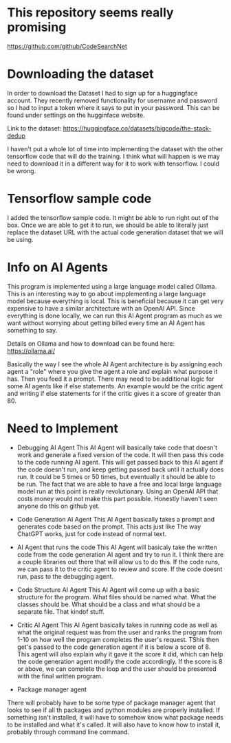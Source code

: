 # This repository seems really promising
https://github.com/github/CodeSearchNet

# Downloading the dataset


In order to download the Dataset I had to sign up for a huggingface account. They recently removed functionality for username and password so I had to input a token where it says to put in your password. This can be found under settings on the hugginface website. 

Link to the dataset: https://huggingface.co/datasets/bigcode/the-stack-dedup

I haven't put a whole lot of time into implementing the dataset with the other tensorflow code that will do the training. I think what will happen is we may need to download it in a different way for it to work with tensorflow. I could be wrong. 


# Tensorflow sample code

I added the tensorflow sample code. It might be able to run right out of the box. Once we are able to get it to run, we should be able to literally just replace the dataset URL with the actual code generation dataset that we will be using. 

# Info on AI Agents

This program is implemented using a large language model called Ollama. This is an interesting way to go about impplementing a large language model because everything is local. This is beneficial because it can get very expensive to have a similar architecture with an OpenAI API. Since everything is done locally, we can run this AI Agent program as much as we want without worrying about getting billed every time an AI Agent has something to say. 


Details on Ollama and how to download can be found here: https://ollama.ai/


Basically the way I see the whole AI Agent architecture is by assigning each agent a "role" where you give the agent a role and explain what purpose it has. Then you feed it a prompt. There may need to be additional logic for some AI agents like if else statements. An example would be the critic agent and writing if else statements for if the critic gives it a score of greater than 80.   

# Need to Implement

- Debugging AI Agent
This AI Agent will basically take code that doesn't work and generate a fixed version of the code. It will then pass this code to the code running AI agent. This will get passed back to this AI agent if the code doesn't run, and keep getting passed back until it actually does run. It could be 5 times or 50 times, but eventually it should be able to be run. The fact that we are able to have a free and local large language model run at this point is really revolutionary. Using an OpenAI API that costs money would not make this part possible. Honestly haven't seen anyone do this on github yet.  


- Code Generation AI Agent
This AI Agent basically takes a prompt and generates code based on the prompt. This acts just like The way ChatGPT works, just for code instead of normal text.

- AI Agent that runs the code
This AI Agent will basicaly take the written code from the code generation AI agent and try to run it. I think there are a couple libraries out there that will allow us to do this. If the code runs, we can pass it to the critic agent to review and score. If the code doesnt run, pass to the debugging agent.  

- Code Structure AI Agent
This AI Agent will come up with a basic structure for the program. What files should be named what. What the classes should be. What should be a class and what should be a separate file. That kindof stuff. 

- Critic AI Agent
This AI Agent basically takes in running code as well as what the original request was from the user and ranks the program from 1-10 on how well the program completes the user's request. TShis then get's passed to the code generation agent if it is below a score of 8. This agent will also explain why it gave it the score it did, which can help the code generation agent modify the code accordingly. If the score is 8 or above, we can complete the loop and the user should be presented with the final written program.  

- Package manager agent

There will probably have to be some type of package manager agent that looks to see if all th packages and python modules are properly installed. If something isn't installed, it will have to somehow know what package needs to be installed and what it's called. It will also have to know how to install it, probably through command line command. 


